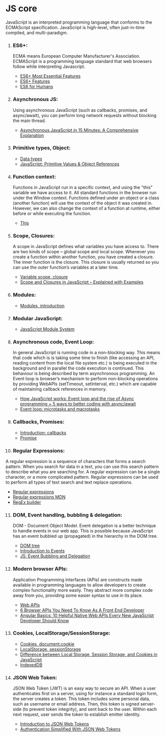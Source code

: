 # JS core

JavaScript is an interpreted programming language that conforms to the ECMAScript specification. JavaScript is high-level, often just-in-time compiled, and multi-paradigm.

1. ### ES6+:

   <p>ECMA means European Computer Manufacturer's Association. ECMAScript is a programming language standard that web browsers follow while interpreting Javascript.</p>

   - [ES6+ Most Essential Features](https://javascript.plainenglish.io/es6-most-essential-features-cbd2a1cf423b)
   - [ES6+ Features](https://info340.github.io/es6.html)
   - [ES6 for Humans](https://github.com/metagrover/ES6-for-humans)

2. ### Asynchronous JS:

   <p>Using asynchronous JavaScript (such as callbacks, promises, and async/await), you can perform long network requests without blocking the main thread.</p>

   - [Asynchronous JavaScript in 15 Minutes: A Comprehensive Explanation](https://javascript.plainenglish.io/asynchronous-javascript-in-15-minutes-all-the-basics-you-need-to-know-including-callbacks-858eee42813b)

3. ### Primitive types, Object:

   - [Data types](https://javascript.info/types)
   - [JavaScript: Primitive Values & Object References](https://medium.com/@junshengpierre/javascript-primitive-values-object-references-361cfc1cbfb0)

4. ### Function context:

   <p>‍Functions in JavaScript run in a specific context, and using the "this" variable we have access to it. All standard functions in the browser run under the Window context. Functions defined under an object or a class (another function) will use the context of the object it was created in. However, we can also change the context of a function at runtime, either before or while executing the function.</p>

   - [This](https://developer.mozilla.org/en-US/docs/Web/JavaScript/Reference/Operators/this)

5. ### Scope, Closures:

   <p>A scope in JavaScript defines what variables you have access to. There are two kinds of scope – global scope and local scope. Whenever you create a function within another function, you have created a closure. The inner function is the closure. This closure is usually returned so you can use the outer function’s variables at a later time.</p>

   - [Variable scope, closure](https://javascript.info/closure)
   - [Scope and Closures in JavaScript – Explained with Examples](https://www.freecodecamp.org/news/scope-and-closures-in-javascript/)

6. ### Modules:

   - [Modules, introduction](https://javascript.info/modules-intro)

7. ### Modular JavaScript:

   - [JavaScript Module System](https://javascript.plainenglish.io/javascript-module-system-in-plain-english-2842ef5c76)

8. ### Asynchronous code, Event Loop:

   <p>‍In general JavaScript is running code in a non-blocking way. This means that code which is is taking some time to finish (like accessing an API, reading content from the local file system etc.) is being executed in the background and in parallel the code execution is continued. This behaviour is being described by term asynchronous programming. An Event loop is browser’s mechanism to perform non-blocking operations by providing WebAPIs (setTimeout, setInterval, etc.) which are capable of maintaining callback references in memory.</p>

   - [How JavaScript works: Event loop and the rise of Async programming + 5 ways to better coding with async/await](https://medium.com/sessionstack-blog/how-javascript-works-event-loop-and-the-rise-of-async-programming-5-ways-to-better-coding-with-2f077c4438b5)
   - [Event loop: microtasks and macrotasks](https://javascript.info/event-loop)

9. ### Callbacks, Promises:

   - [Introduction: callbacks](https://javascript.info/callbacks)
   - [Promise](https://javascript.info/promise-basics)

10. ### Regular Expressions:

   <p>‍‍A regular expression is a sequence of characters that forms a search pattern. When you search for data in a text, you can use this search pattern to describe what you are searching for. A regular expression can be a single character, or a more complicated pattern. Regular expressions can be used to perform all types of text search and text replace operations.</p>

- [Regular expressions](https://javascript.info/regular-expressions)
- [Regular expressions MDN](https://developer.mozilla.org/en-US/docs/Web/JavaScript/Guide/Regular_expressions)
- [RegEx builder](https://regex101.com/)

11. ### DOM, Event handling, bubbling & delegation:

    <p>DOM - Document Object Model. Event delegation is a better technique to handle events in our web app. This is possible because JavaScript has an event bubbled up (propagated) in the hierarchy in the DOM tree.</p>

    - [DOM tree](https://javascript.info/dom-nodes)
    - [Introduction to Events](https://javascript.info/events)
    - [JS: Event Bubbling and Delegation](https://frontend.turing.edu/lessons/module-1/js-event-bubbling-and-delegation.html)

12. ### Modern browser APIs:

    <p>Application Programming Interfaces (APIs) are constructs made available in programming languages to allow developers to create complex functionality more easily. They abstract more complex code away from you, providing some easier syntax to use in its place.</p>

    - [Web APIs](https://developer.mozilla.org/en-US/docs/Web/API)
    - [6 Browser APIs You Need To Know As A Front End Developer](https://javascript.plainenglish.io/6-browser-apis-you-need-to-know-as-a-front-end-developer-76752633280b)
    - [Angular Basics: 10 Helpful Native Web APIs Every New JavaScript Developer Should Know](https://www.telerik.com/blogs/angular-basics-10-helpful-native-web-apis-every-new-javascript-developer-should-know)

13. ### Cookies, LocalStorage/SessionStorage:

    - [Cookies, document.cookie](https://javascript.info/cookie)
    - [LocalStorage, sessionStorage](https://javascript.info/localstorage)
    - [Difference between Local Storage, Session Storage, and Cookies in JavaScript](https://www.tutorialspoint.com/difference-between-local-storage-session-storage-and-cookies-in-javascript)
    - [IndexedDB](https://javascript.info/indexeddb)

14. ### JSON Web Token:

    <p>‍JSON Web Token (JWT) is an easy way to secure an API. When a user authenticates first on a server, using for instance a standard login form, the server creates a token. This token includes some personal data, such as username or email address. Then, this token is signed server-side (to prevent token integrity), and sent back to the user. Within each next request, user sends the token to establish emitter identity.</p>

    - [Introduction to JSON Web Tokens](https://jwt.io/introduction)
    - [Authentication Simplified With JSON Web Tokens](https://javascript.plainenglish.io/authentication-simplified-with-json-web-tokens-25880e91c0)

